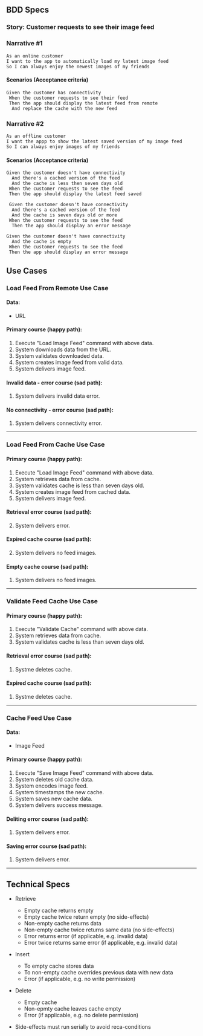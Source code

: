 ## BDD Specs

### Story: Customer requests to see their image feed

### Narrative #1

```
As an online customer
I want to the app to automatically load my latest image feed
So I can always enjoy the newest images of my friends
```

#### Scenarios (Acceptance criteria)

```
Given the customer has connectivity
 When the customer requests to see their feed
 Then the app should display the latest feed from remote
  And replace the cache with the new feed
```

### Narrative #2

```
As an offline customer
I want the appp to show the latest saved version of my image feed
So I can always enjoy images of my friends
```

#### Scenarios (Acceptance criteria)

```
Given the customer doesn't have connectivity
  And there's a cached version of the feed
  And the cache is less then seven days old
 When the customer requests to see the feed
 Then the app should display the latest feed saved
 
 Given the customer doesn't have connectivity
  And there's a cached version of the feed
  And the cache is seven days old or more
 When the customer requests to see the feed
  Then the app should display an error message

Given the customer doesn't have connectivity
  And the cache is empty
 When the customer requests to see the feed
 Then the app should display an error message
```

## Use Cases

### Load Feed From Remote Use Case

#### Data:
- URL

#### Primary course (happy path):
1. Execute "Load Image Feed" command with above data.
2. System downloads data from the URL.
3. System validates downloaded data.
4. System creates image feed from valid data.
5. System delivers image feed.

#### Invalid data - error course (sad path):
1. System delivers invalid data error.

#### No connectivity - error course (sad path):
1. System delivers connectivity error.
***
### Load Feed From Cache Use Case

#### Primary course (happy path):
1. Execute "Load Image Feed" command with above data.
2. System retrieves data from cache.
3. System validates cache is less than seven days old.
4. System creates image feed from cached data.
5. System delivers image feed.

#### Retrieval error course (sad path):
2. System delivers error.

#### Expired cache course (sad path):
2. System delivers no feed images.

#### Empty cache course (sad path):
1. System delivers no feed images.
***
### Validate Feed Cache Use Case

#### Primary course (happy path):
1. Execute "Validate Cache" command with above data.
2. System retrieves data from cache.
3. System validates cache is less than seven days old.

#### Retrieval error course (sad path):
1. Systme deletes cache.

#### Expired cache course (sad path):
1. Systme deletes cache.
***
### Cache Feed Use Case

#### Data:
- Image Feed

#### Primary course (happy path):
1. Execute "Save Image Feed" command with above data.
2. System deletes old cache data.
3. System encodes image feed.
4. System timestamps the new cache.
5. System saves new cache data.
6. System delivers success message.

#### Deliting error course (sad path):
1. System delivers error.

#### Saving error course (sad path):
1. System delivers error.
***

## Technical Specs

- Retrieve
    - Empty cache returns empty
    - Empty cache twice return empty (no side-effects)
    - Non-empty cache returns data
    - Non-empty cache twice returns same data (no side-effects)
    - Error returns error (if applicable, e.g. invalid data)
    - Error twice returns same error (if applicable, e.g. invalid data)
    
- Insert
    - To empty cache stores data
    - To non-empty cache overrides previous data with new data
    - Error (if applicable, e.g. no write permission)
    
- Delete
    - Empty cache
    - Non-epmty cache leaves cache empty
    - Error (if applicable, e.g. no delete permission)

- Side-effects must run serially to avoid reca-conditions
